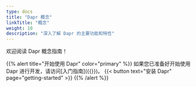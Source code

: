 ```yaml
---
type: docs
title: "Dapr 概念"
linkTitle: "概念"
weight: 10
description: "深入了解 Dapr 的主要功能和特性"
---
```


欢迎阅读 Dapr 概念指南！

{{% alert title="开始使用 Dapr" color="primary" %}}
如果您已准备好开始使用 Dapr 进行开发，请访问[入门指南]({{<ref getting-started>}})。
{{< button text="安装 Dapr" page="getting-started" >}}
{{% /alert %}}